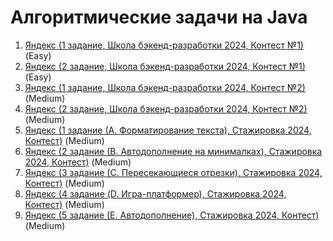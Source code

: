 <h1 class="title">Алгоритмические задачи на Java</h1>
<ol>
    <li><a href="https://github.com/Oleg-Toropov/yandex_algorithms_training/tree/main/src/Yandex_school_2024_1" target="_blank">Яндекс (1 задание, Школа бэкенд-разработки 2024, Контест №1)</a> (Easy)</li>
    <li><a href="https://github.com/Oleg-Toropov/yandex_algorithms_training/tree/main/src/Yandex_school_2024_2" target="_blank">Яндекс (2 задание, Школа бэкенд-разработки 2024, Контест №1)</a> (Easy)</li>
    <li><a href="https://github.com/Oleg-Toropov/yandex_algorithms_training/tree/main/src/Yandex_school_2024_3" target="_blank">Яндекс (1 задание, Школа бэкенд-разработки 2024, Контест №2)</a> (Medium)</li>
    <li><a href="https://github.com/Oleg-Toropov/yandex_algorithms_training/tree/main/src/Yandex_school_2024_4" target="_blank">Яндекс (2 задание, Школа бэкенд-разработки 2024, Контест №2)</a> (Medium)</li>
    <li><a href="https://github.com/Oleg-Toropov/yandex_algorithms_training/tree/main/src/Yandex_internship_2024_1" target="_blank">Яндекс (1 задание (А. Форматирование текста), Стажировка 2024, Контест)</a> (Medium)</li>
    <li><a href="https://github.com/Oleg-Toropov/yandex_algorithms_training/tree/main/src/Yandex_internship_2024_2" target="_blank">Яндекс (2 задание (В. Автодополнение на минималках), Стажировка 2024, Контест)</a> (Medium)</li>
    <li><a href="https://github.com/Oleg-Toropov/yandex_algorithms_training/tree/main/src/Yandex_internship_2024_3" target="_blank">Яндекс (3 задание (С. Пересекающиеся отрезки), Стажировка 2024, Контест)</a> (Medium)</li>
    <li><a href="https://github.com/Oleg-Toropov/yandex_algorithms_training/tree/main/src/Yandex_internship_2024_4" target="_blank">Яндекс (4 задание (D. Игра-платформер), Стажировка 2024, Контест)</a> (Medium)</li>
    <li><a href="https://github.com/Oleg-Toropov/yandex_algorithms_training/tree/main/src/Yandex_internship_2024_5" target="_blank">Яндекс (5 задание (Е. Автодополнение), Стажировка 2024, Контест)</a> (Medium)</li>

</ol>
